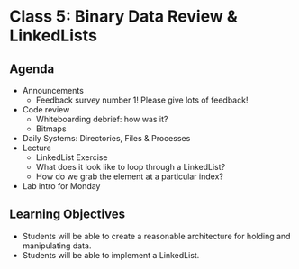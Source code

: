 # Class 5: Binary Data Review & LinkedLists

## Agenda
- Announcements
  - Feedback survey number 1! Please give lots of feedback!
- Code review
  - Whiteboarding debrief: how was it?
  - Bitmaps
- Daily Systems: Directories, Files & Processes
- Lecture
  - LinkedList Exercise
  - What does it look like to loop through a LinkedList?
  - How do we grab the element at a particular index?
- Lab intro for Monday

## Learning Objectives
* Students will be able to create a reasonable architecture for holding and manipulating data.
* Students will be able to implement a LinkedList.
